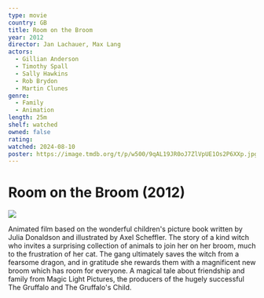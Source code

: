 ```yaml
---
type: movie
country: GB
title: Room on the Broom
year: 2012
director: Jan Lachauer, Max Lang
actors:
  - Gillian Anderson
  - Timothy Spall
  - Sally Hawkins
  - Rob Brydon
  - Martin Clunes
genre:
  - Family
  - Animation
length: 25m
shelf: watched
owned: false
rating:
watched: 2024-08-10
poster: https://image.tmdb.org/t/p/w500/9qAL19JR0oJ7ZlVpUE1Os2P6XXp.jpg
---
```


# Room on the Broom (2012)

![](https://image.tmdb.org/t/p/w500/9qAL19JR0oJ7ZlVpUE1Os2P6XXp.jpg)

Animated film based on the wonderful children's picture book written by Julia Donaldson and illustrated by Axel Scheffler.  The story of a kind witch who invites a surprising collection of animals to join her on her broom, much to the frustration of her cat. The gang ultimately saves the witch from a fearsome dragon, and in gratitude she rewards them with a magnificent new broom which has room for everyone.  A magical tale about friendship and family from Magic Light Pictures, the producers of the hugely successful The Gruffalo and The Gruffalo's Child.